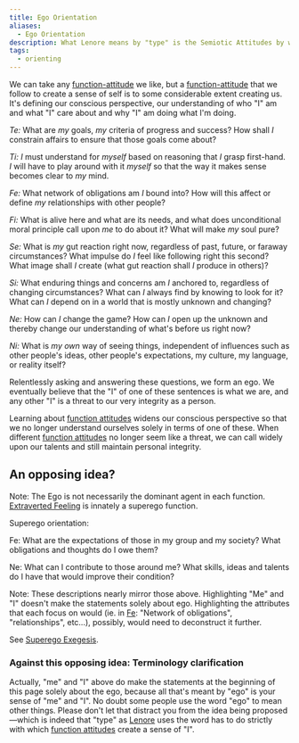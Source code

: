 ```yaml
---
title: Ego Orientation
aliases:
  - Ego Orientation
description: What Lenore means by "type" is the Semiotic Attitudes by which a person consciously orients himself. "I" follow this path, navigating by these signs, which "I" interpret in this way
tags:
  - orienting
---
```


We can take any [function-attitude](../fundamentals/function-attitude) we like, but a [function-attitude](../fundamentals/function-attitude) that we follow to create a sense of self is to some considerable extent creating us. It's defining our conscious perspective, our understanding of who "I" am and what "I" care about and why "I" am doing what I'm doing.

_Te:_ What are _my_ goals, _my_ criteria of progress and success? How shall _I_ constrain affairs to ensure that those goals come about?

_Ti:_ _I_ must understand for _myself_ based on reasoning that _I_ grasp first-hand. _I_ will have to play around with it _myself_ so that the way it makes sense becomes clear to _my_ mind.

_Fe:_ What network of obligations am _I_ bound into? How will this affect or define _my_ relationships with other people?

_Fi:_ What is alive here and what are its needs, and what does unconditional moral principle call upon _me_ to do about it? What will make _my_ soul pure?

_Se:_ What is _my_ gut reaction right now, regardless of past, future, or faraway circumstances? What impulse do _I_ feel like following right this second? What image shall _I_ create (what gut reaction shall _I_ produce in others)?

_Si:_ What enduring things and concerns am _I_ anchored to, regardless of changing circumstances? What can _I_ always find by knowing to look for it? What can _I_ depend on in a world that is mostly unknown and changing?

_Ne:_ How can _I_ change the game? How can _I_ open up the unknown and thereby change our understanding of what's before us right now?

_Ni:_ What is _my own_ way of seeing things, independent of influences such as other people's ideas, other people's expectations, my culture, my language, or reality itself?

Relentlessly asking and answering these questions, we form an ego. We eventually believe that the "I" of one of these sentences is what we are, and any other "I" is a threat to our very integrity as a person.

Learning about [function attitudes](../fundamentals/function-attitude) widens our conscious perspective so that we no longer understand ourselves solely in terms of one of these. When different [function attitudes](../fundamentals/function-attitude) no longer seem like a threat, we can call widely upon our talents and still maintain personal integrity.

## An opposing idea?

Note: The Ego is not necessarily the dominant agent in each function. [Extraverted Feeling](../function-attitude/attitudes/extraverted-feeling) is innately a superego function.

Superego orientation:

Fe: What are the expectations of those in my group and my society? What obligations and thoughts do I owe them?

Ne: What can I contribute to those around me? What skills, ideas and talents do I have that would improve their condition?

Note: These descriptions nearly mirror those above. Highlighting "Me" and "I" doesn't make the statements solely about ego. Highlighting the attributes that each focus on would (ie. in [Fe](../function-attitude/attitudes/extraverted-feeling): "Network of obligations", "relationships", etc...), possibly, would need to deconstruct it further.

See [Superego Exegesis](../exegeses/superego-exegesis).

### Against this opposing idea: Terminology clarification

Actually, "me" and "I" above do make the statements at the beginning of this page solely about the ego, because all that's meant by "ego" is your sense of "me" and "I". No doubt some people use the word "ego" to mean other things. Please don't let that distract you from the idea being proposed—which is indeed that "type" as [Lenore](../typologists/lenore-thomson) uses the word has to do strictly with which [function attitudes](../fundamentals/function-attitude) create a sense of "I".
